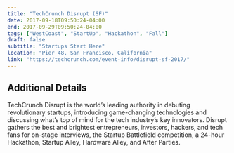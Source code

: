 ```yaml
---
title: "TechCrunch Disrupt (SF)"
date: 2017-09-18T09:50:24-04:00
end: 2017-09-29T09:50:24-04:00
tags: ["WestCoast", "StartUp", "Hackathon", "Fall"]
draft: false
subtitle: "Startups Start Here"
location: "Pier 48, San Francisco, California"
link: "https://techcrunch.com/event-info/disrupt-sf-2017/"
---
```


<!--more-->

## Additional Details

TechCrunch Disrupt is the world’s leading authority in debuting revolutionary startups, introducing game-changing technologies and discussing what’s top of mind for the tech industry’s key innovators. Disrupt gathers the best and brightest entrepreneurs, investors, hackers, and tech fans for on-stage interviews, the Startup Battlefield competition, a 24-hour Hackathon, Startup Alley, Hardware Alley, and After Parties.